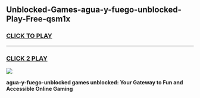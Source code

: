 
## Unblocked-Games-agua-y-fuego-unblocked-Play-Free-qsm1x
<h3>
<a href="https://premium76.site?title=agua-y-fuego-unblocked&ref=21A">CLICK TO PLAY</a></h3>
<hr>

<h3>
<a href="https://premium76.site?title=agua-y-fuego-unblocked&ref=21A">CLICK 2 PLAY</a>
  
</h3>

<a href="https://premium76.site?title=agua-y-fuego-unblocked&ref=21A"><img src="https://clearcache.store/games.png"></a>


**agua-y-fuego-unblocked games unblocked: Your Gateway to Fun and Accessible Online Gaming**
